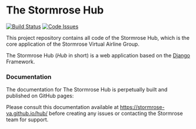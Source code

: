 # The Stormrose Hub

[![Build Status](https://travis-ci.org/stormrose-va/hub.svg?branch=master)](https://travis-ci.org/stormrose-va/hub)
[![Code Issues](https://www.quantifiedcode.com/api/v1/project/401dc6e96d434ba3ad7ebf0b3c705e65/badge.svg)](https://www.quantifiedcode.com/app/project/401dc6e96d434ba3ad7ebf0b3c705e65)

This project repository contains all code of the Stormrose
Hub, which is the core application of the Stormrose Virtual
Airline Group.

The Stormrose Hub (*Hub* in short) is a web application based
on the [Django](https://www.djangoproject.com/) Framework.

### Documentation

The documentation for The Stormrose Hub is perpetually
built and published on GitHub pages:

Please consult this documentation available at
https://stormrose-va.github.io/hub/
before creating any issues or contacting the Stormrose team
for support.
